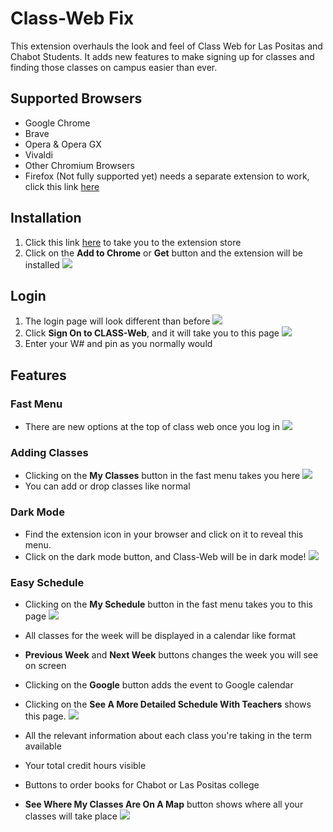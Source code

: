 # Class-Web Fix
This extension overhauls the look and feel of Class Web for Las Positas and Chabot Students.
It adds new features to make signing up for classes and finding those classes on campus easier than ever.
## Supported Browsers
* Google Chrome 
* Brave
* Opera & Opera GX
* Vivaldi
* Other Chromium Browsers
* Firefox (Not fully supported yet) needs a separate extension to work, click this link [here](https://github.com/LuciPengu/Classweb-JS-Fix/tree/main) 
## Installation
1. Click this link [here](https://chrome.google.com/webstore/detail/class-web-fix/fchgpbfllmijdknkddmhhelbkhelpcng) to take you to the extension store
2. Click on the **Add to Chrome** or **Get** button and the extension will be installed
![](images/Chrome_install_menu.png)
## Login
1. The login page will look different than before
![](images/ClassWeb_entry_page.png)
2. Click **Sign On to CLASS-Web**, and it will take you to this page
![](images/ClassWeb_login_page.png)
3. Enter your W# and pin as you normally would
## Features
### Fast Menu
* There are new options at the top of class web once you log in
![](images/New_menu.png)
### Adding Classes
* Clicking on the **My Classes** button in the fast menu takes you here
![](images/Select_term_menu.png)
* You can add or drop classes like normal
### Dark Mode
* Find the extension icon in your browser and click on it to reveal this menu.
* Click on the dark mode button, and Class-Web will be in dark mode!
![](images/Finding_extension_icon.png)
### Easy Schedule
* Clicking on the **My Schedule** button in the fast menu takes you to this page
![](images/Calendar_view.png)
* All classes for the week will be displayed in a calendar like format
* **Previous Week** and **Next Week** buttons changes the week you will see on screen
* Clicking on the **Google** button adds the event to Google calendar

* Clicking on the **See A More Detailed Schedule With Teachers** shows this page.
![](images/More_detailed_view.png)
* All the relevant information about each class you're taking in the term available
* Your total credit hours visible
* Buttons to order books for Chabot or Las Positas college
* **See Where My Classes Are On A Map** button shows where all your classes will take place
![](images/Map_view.png)
